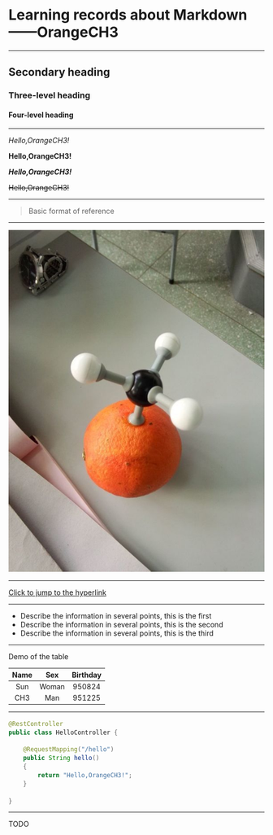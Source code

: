 # Learning records about Markdown——OrangeCH3

---

## Secondary heading
### Three-level heading
#### Four-level heading

---

*Hello,OrangeCH3!*

**Hello,OrangeCH3!**

***Hello,OrangeCH3!***

~~Hello,OrangeCH3!~~

---

> Basic format of reference

---

![demo](demo.jpg)

---

[Click to jump to the hyperlink](https://github.com/OrangeCH3)

---

- Describe the information in several points, this is the first
- Describe the information in several points, this is the second
- Describe the information in several points, this is the third

---

Demo of the table

|Name|Sex|Birthday|
|:---:|:---:|:---:|
|Sun|Woman|950824|
|CH3|Man|951225|

---

```java
@RestController
public class HelloController {

    @RequestMapping("/hello")
    public String hello()
    {
        return "Hello,OrangeCH3!";
    }

}
```

---

TODO


